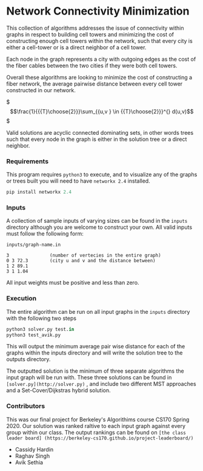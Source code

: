 # Network Connectivity Minimization

This collection of algorithms addresses the issue of connectivity within graphs in respect to building cell towers and minimizing the cost of constructing enough cell towers within the network, such that every city is either a cell-tower or is a direct neighbor of a cell tower. 

Each node in the graph represents a city with outgoing edges as the cost of the fiber cables between the two cities if they were both cell towers. 

Overall these algorithms are looking to minimize the cost of constructing a fiber network, the average pairwise distance between every cell tower constructed in our network. 

$$$\frac{1}{{{T}\choose{2}}}\sum_{{u,v }  \in  {{T}\choose{2}}}^{} d(u,v)$$$

Valid solutions are acyclic connected dominating sets, in other words trees such that every node in the graph is either in the solution tree or a direct neighbor. 

### Requirements

This program requires `python3` to execute, and to visualize any of the graphs or trees built you will need to have `networkx 2.4` installed.

 

```python
pip install networkx 2.4
```

### Inputs

A collection of sample inputs of varying sizes can be found in the `inputs` directory although you are welcome to construct your own. All valid inputs must follow the following form:

```
inputs/graph-name.in

3               (number of vertecies in the entire graph)
0 3 72.3        (city u and v and the distance between)
1 2 89.1
3 1 1.04    
```

All input weights must be positive and less than zero. 

### Execution

The entire algorithm can be run on all input graphs in the `inputs` directory  with the following two steps 

```python
python3 solver.py test.in
python3 test_avik.py
```

This will output the minimum average pair wise distance for each of the graphs within the inputs directory and will write the solution tree to the outputs directory. 

The outputted solution is the minimum of three separate algorithms the input graph will be run with. These three solutions can be found in  `[solver.py](http://solver.py)` , and include two different MST approaches and a Set-Cover/Dijkstras hybrid solution.


### Contributors

This was our final project for Berkeley's Algorithims course CS170 Spring 2020. Our solution was ranked raltive to each input graph against every group within our class. The output rankings can be found on `[the class leader board] (https://berkeley-cs170.github.io/project-leaderboard/)`

- Cassidy Hardin
- Raghav Singh
- Avik Sethia
